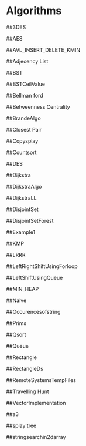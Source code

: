 # Algorithms

##3DES 

##AES

##AVL_INSERT_DELETE_KMIN

##Adjecency List

##BST

##BSTCeilValue

##Bellman ford

##Betweenness Centrality

##BrandeAlgo

##Closest Pair

##Copysplay

##Countsort

##DES

##Dijkstra

##DijkstraAlgo

##DijkstraLL

##DisjointSet

##DisjointSetForest

##Example1

##KMP

##LRRR

##LeftRightShiftUsingForloop

##LeftShiftUsingQueue

##MIN_HEAP

##Naive

##Occurencesofstring

##Prims

##Qsort

##Queue

##Rectangle

##RectangleDs

##RemoteSystemsTempFiles

##Travelling Hunt

##VectorImplementation

##a3

##splay tree

##stringsearchin2darray
